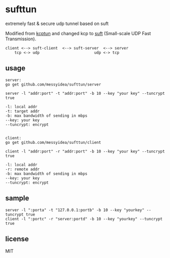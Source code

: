 sufttun
===

extremely fast & secure udp tunnel based on suft

Modified from [kcptun](https://github.com/xtaci/kcptun) and changed kcp to [suft](https://github.com/spance/suft) (Small-scale UDP Fast Transmission).

```
client <--> suft-client  <--> suft-server  <--> server
    tcp <-> udp                        udp <-> tcp
```


usage
---
```
server:
go get github.com/messyidea/sufttun/server

server -l "addr:port" -t "addr:port" -b 10 --key "your key" --tuncrypt true

-l: local addr
-t: target addr
-b: max bandwidth of sending in mbps
--key: your key
--tuncrypt: encrypt


client:
go get github.com/messyidea/sufttun/client

client -l "addr:port" -r "addr:port" -b 10 --key "your key" --tuncrypt true

-l: local addr
-r: remote addr
-b: max bandwidth of sending in mbps
--key: your key
--tuncrypt: encrypt

```


sample
---
```
server -l ":porta" -t "127.0.0.1:portb" -b 10 --key "yourkey" --tuncrypt true
client -l ":portc" -r "server:portd" -b 10 --key "yourkey" --tuncrypt true
```

license
---
MIT
